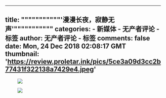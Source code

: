 
---
title: """""""""""'漫漫长夜，寂静无声'"""""""""""
categories: 
    - 新媒体
    - 无产者评论 - 标签
author: 无产者评论 - 标签
comments: false
date: Mon, 24 Dec 2018 02:08:17 GMT
thumbnail: 'https://review.proletar.ink/pics/5ce3a09d3cc2b77431f322138a7429e4.jpeg'
---

<div>   
<figure><img src="https://review.proletar.ink/pics/5ce3a09d3cc2b77431f322138a7429e4.jpeg" referrerpolicy="no-referrer"></figure><figure><img src="https://review.proletar.ink/pics/so_silent.webp" referrerpolicy="no-referrer"></figure>  
</div>
            